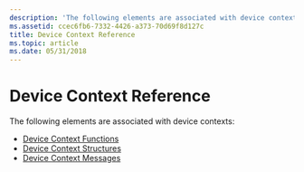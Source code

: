 ```yaml
---
description: 'The following elements are associated with device contexts:'
ms.assetid: ccec6fb6-7332-4426-a373-70d69f8d127c
title: Device Context Reference
ms.topic: article
ms.date: 05/31/2018
---
```


# Device Context Reference

The following elements are associated with device contexts:

-   [Device Context Functions](device-context-functions.md)
-   [Device Context Structures](device-context-structures.md)
-   [Device Context Messages](device-context-messages.md)

 

 



